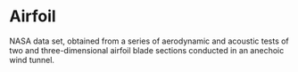 # Airfoil
NASA data set, obtained from a series of aerodynamic and acoustic tests of two and three-dimensional airfoil blade sections conducted in an anechoic wind tunnel.
